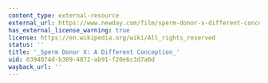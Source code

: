```yaml
---
content_type: external-resource
external_url: https://www.newday.com/film/sperm-donor-x-different-conception
has_external_license_warning: true
license: https://en.wikipedia.org/wiki/All_rights_reserved
status: ''
title: '_Sperm Donor X: A Different Conception_'
uid: 0394074d-b309-4872-ab91-f20e6c3d7a6d
wayback_url: ''
---
```

